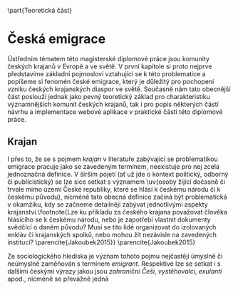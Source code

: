 \part{Teoretická část}

# Česká emigrace

Ústředním tématem této magisterské diplomové práce jsou komunity českých krajanů v Evropě a ve světě. V první kapitole si proto nejprve představíme základní pojmosloví vztahující se k této problematice a popíšeme si fenomén české emigrace, který je důležitý pro pochopení vzniku českých krajanských diaspor ve světě. Současně nám tato obecnější část poslouží jednak jako pevný teoretický základ pro charakteristiku významnějších komunit českých krajanů, tak i pro popis některých částí návrhu a implementace webové aplikace v praktické části této diplomové práce.

## Krajan

I přes to, že se s pojmem *krajan* v literatuře zabývající se problematikou emigrace pracuje jako se zavedeným termínem, neexistuje pro nej zcela jednoznačná definice. V širším pojetí (ať už jde o kontext politický, odborný či publicistický)  se lze sice setkat s významem \uv{osoby žijící dočasně či trvale mimo území České republiky, které se hlásí k českému národu či k českému původu}, nicméně tato obecná definice začíná být problematická v okamžiku, kdy se začneme detailněji zabývat jednotlivými aspekty krajanství.\footnote{Lze ku příkladu za českého krajana považovat člověka hlásícího se k českému národu, nebo je zapotřebí vlastnit dokumenty svědčící o daném původu? Musí se tito lidé organizovat do izolovaných enkláv či krajanských spolků, nebo mohou žít nezávisle na zavedených institucí? \parencite{Jakoubek2015}} \parencite{Jakoubek2015}

Ze sociologického hlediska je význam tohoto pojmu nejčastěji úmyslně či neúmyslně zaměňován s termínem *emigrant*. Respektive lze se setkat i s dalšími českými výrazy jakou jsou *zahraniční Češi*, *vystěhovalci*, *exulanti* apod., nicméně se převážně jedná 